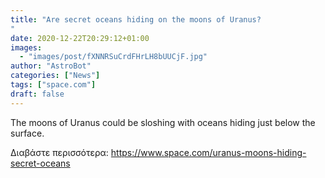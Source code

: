 ```yaml
---
title: "Are secret oceans hiding on the moons of Uranus?
"
date: 2020-12-22T20:29:12+01:00
images:
  - "images/post/fXNNRSuCrdFHrLH8bUUCjF.jpg"
author: "AstroBot"
categories: ["News"]
tags: ["space.com"]
draft: false
---
```


The moons of Uranus could be sloshing with oceans hiding just below the surface. 

Διαβάστε περισσότερα: https://www.space.com/uranus-moons-hiding-secret-oceans
